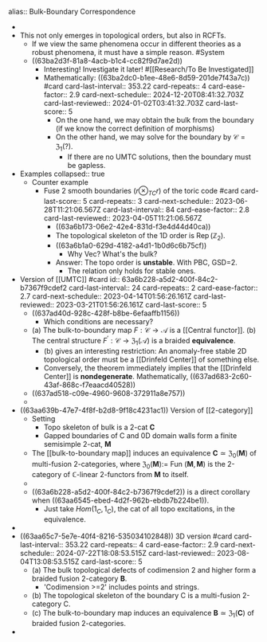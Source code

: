alias:: Bulk-Boundary Correspondence

-
- This not only emerges in topological orders, but also in RCFTs.
	- If we view the same phenomena occur in different theories as a robust phenomena, it must have a simple reason. #System
	- ((63ba2d3f-81a8-4acb-b1c4-cc82f9d7ae2d))
		- Interesting! Investigate it later! #[[Research/To Be Investigated]]
		- Mathematically: ((63ba2dc0-b1ee-48e6-8d59-201de7f43a7c)) #card
		  card-last-interval:: 353.22
		  card-repeats:: 4
		  card-ease-factor:: 2.9
		  card-next-schedule:: 2024-12-20T08:41:32.703Z
		  card-last-reviewed:: 2024-01-02T03:41:32.703Z
		  card-last-score:: 5
			- On the one hand, we may obtain the bulk from the boundary (if we know the correct definition of morphisms)
			- On the other hand, we may solve for the boundary by $\mathcal{C}=\mathfrak{Z}_1(?)$.
				- If there are no UMTC solutions, then the boundary must be gapless.
- Examples
  collapsed:: true
	- Counter example
		- Fuse 2 smooth boundaries ($r \otimes_{TC} r$) of the toric code #card
		  card-last-score:: 5
		  card-repeats:: 3
		  card-next-schedule:: 2023-06-28T11:21:06.567Z
		  card-last-interval:: 84
		  card-ease-factor:: 2.8
		  card-last-reviewed:: 2023-04-05T11:21:06.567Z
			- ((63a6b173-06e2-42e4-831d-f3e4d44d40ca))
			- The topological skeleton of the 1D order is $\operatorname{Rep}\left(\mathbb{Z}_2\right)$.
			- ((63a6b1a0-629d-4182-a4d1-1b0d6c6b75cf))
				- Why Vec? What's the bulk?
			- Answer: The topo order is **unstable**. With PBC, GSD=2.
				- The relation only holds for stable ones.
- Version of [[UMTC]] #card
  id:: 63a6b228-a5d2-400f-84c2-b7367f9cdef2
  card-last-interval:: 24
  card-repeats:: 2
  card-ease-factor:: 2.7
  card-next-schedule:: 2023-04-14T01:56:26.161Z
  card-last-reviewed:: 2023-03-21T01:56:26.161Z
  card-last-score:: 5
	- ((637ad40d-928c-428f-b8be-6efaaffb1156))
		- Which conditions are necessary?
	- (a) The bulk-to-boundary map $F: \mathcal{C} \rightarrow \mathcal{A}$ is a [[Central functor]].
	  (b) The central structure $F^{\prime}: \mathcal{C} \rightarrow \mathfrak{Z}_1(\mathcal{A})$ is a braided **equivalence**.
		- (b) gives an interesting restriction: An anomaly-free stable 2D topological order must be a [[Drinfeld Center]] of something else.
		- Conversely, the theorem immediately implies that the [[Drinfeld Center]] is **nondegenerate**. Mathematically, ((637ad683-2c60-43af-868c-f7eaacd40528))
	- ((637ad518-c09e-4960-9608-372911a8e757))
	-
- ((63aa639b-47e7-4f8f-b2d8-9f18c4231ac1)) Version of [[2-category]]
	- Setting
		- Topo skeleton of bulk is a 2-cat $\mathbf C$
		- Gapped boundaries of C and 0D domain walls form a finite semisimple 2-cat, $\mathbf M$
	- The [[bulk-to-boundary map]] induces an equivalence $\mathbf{C} \simeq \mathfrak{Z}_0(\mathbf{M})$ of multi-fusion 2-categories, where $\mathfrak{Z}_0(\mathbf{M}):=$ Fun $(\mathbf{M}, \mathbf{M})$ is the 2-category of $\mathbb{C}$-linear 2-functors from $\mathbf{M}$ to itself.
	-
	- ((63a6b228-a5d2-400f-84c2-b7367f9cdef2)) is a direct corollary when ((63aa6545-ebed-4d2f-962b-ebdb7b224be1)).
		- Just take $Hom(1_C,1_C)$, the cat of all topo excitations, in the equivalence.
-
- ((63aa65c7-5e7e-40f4-8216-535034102848)) 3D version #card
  card-last-interval:: 353.22
  card-repeats:: 4
  card-ease-factor:: 2.9
  card-next-schedule:: 2024-07-22T18:08:53.515Z
  card-last-reviewed:: 2023-08-04T13:08:53.515Z
  card-last-score:: 5
	- (a) The bulk topological defects of codimension 2 and higher form a braided fusion 2-category $\mathbf{B}$.
		- 'Codimension >=2' includes points and strings.
	- (b) The topological skeleton of the boundary $\mathrm{C}$ is a multi-fusion 2-category $\mathrm{C}$.
	- (c) The bulk-to-boundary map induces an equivalence $\mathbf{B} \simeq \mathfrak{Z}_1(\mathbf{C})$ of braided fusion 2-categories.
-